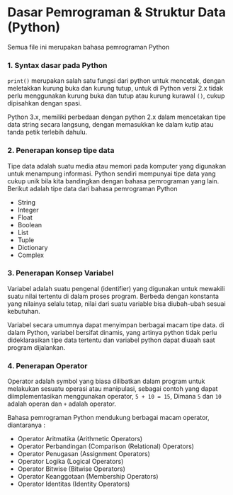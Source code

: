 
# Dasar Pemrograman & Struktur Data (Python)

Semua file ini merupakan bahasa pemrograman Python


### 1. Syntax dasar pada Python
`print()` merupakan salah satu fungsi dari python untuk mencetak, dengan meletakkan kurung buka dan kurung tutup, untuk di Python versi 2.x tidak perlu menggunakan kurung buka dan tutup atau kurung kurawal `()`, cukup dipisahkan dengan spasi.

Python 3.x, memiliki perbedaan dengan python 2.x dalam mencetakan tipe data string secara langsung, dengan memasukkan ke dalam kutip atau tanda petik terlebih dahulu.

### 2. Penerapan konsep tipe data
Tipe data adalah suatu media atau memori pada komputer yang digunakan untuk menampung informasi. Python sendiri mempunyai tipe data yang cukup unik bila kita bandingkan dengan bahasa pemrograman yang lain. Berikut adalah tipe data dari bahasa pemrograman Python

- String
- Integer
- Float
- Boolean
- List
- Tuple
- Dictionary
- Complex

### 3. Penerapan Konsep Variabel
Variabel adalah suatu pengenal (identifier) yang digunakan untuk mewakili suatu nilai tertentu di dalam proses program. Berbeda dengan konstanta yang nilainya selalu tetap, nilai dari suatu variable bisa diubah-ubah sesuai kebutuhan.

Variabel secara umumnya dapat menyimpan berbagai macam tipe data. di dalam Python, variabel bersifat dinamis, yang artinya python tidak perlu dideklarasikan tipe data tertentu dan variabel python dapat diuaah saat program dijalankan.

### 4. Penerapan Operator
Operator adalah symbol yang biasa dilibatkan dalam program untuk melakukan sesuatu operasi atau manipulasi, sebagai contoh yang dapat diimplementasikan menggunakan operator, `5 + 10 = 15`, Dimana `5` dan `10` adalah operan dan `+` adalah operator.

Bahasa pemrograman Python mendukung berbagai macam operator, diantaranya :

- Operator Aritmatika (Arithmetic Operators)
- Operator Perbandingan (Comparison (Relational) Operators)
- Operator Penugasan (Assignment Operators)
- Operator Logika (Logical Operators)
- Operator Bitwise (Bitwise Operators)
- Operator Keanggotaan (Membership Operators)
- Operator Identitas (Identity Operators)
